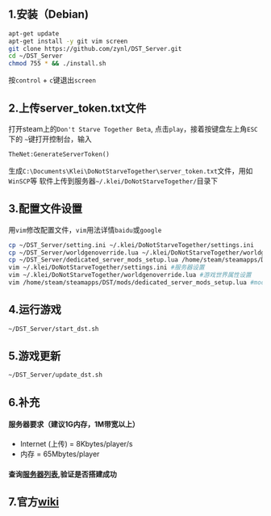 ## 1.安装（Debian)
```sh
apt-get update
apt-get install -y git vim screen
git clone https://github.com/zynl/DST_Server.git
cd ~/DST_Server
chmod 755 * && ./install.sh
```
按`control` + `c`键退出`screen`

## 2.上传server_token.txt文件
打开steam上的`Don't Starve Together Beta`, 点击`play`，接着按键盘左上角`ESC`下的
`~`键打开控制台，输入
```cmd
TheNet:GenerateServerToken()
```
生成`C:\Documents\Klei\DoNotStarveTogether\server_token.txt`文件，用如`WinSCP`等
软件上传到服务器`~/.klei/DoNotStarveTogether/`目录下
## 3.配置文件设置
用`vim`修改配置文件，`vim`用法详情`baidu`或`google`
```sh
cp ~/DST_Server/setting.ini ~/.klei/DoNotStarveTogether/settings.ini
cp ~/DST_Server/worldgenoverride.lua ~/.klei/DoNotStarveTogether/worldgenoverride.lua
cp ~/DST_Server/dedicated_server_mods_setup.lua /home/steam/steamapps/DST/mods/dedicated_server_mods_setup.lua
vim ~/.klei/DoNotStarveTogether/settings.ini #服务器设置
vim ~/.klei/DoNotStarveTogether/worldgenoverride.lua #游戏世界属性设置
vim /home/steam/steamapps/DST/mods/dedicated_server_mods_setup.lua #mod安装设置
```
## 4.运行游戏
```sh
~/DST_Server/start_dst.sh
```
## 5.游戏更新
```sh
~/DST_Server/update_dst.sh
```
## 6.补充

#### 服务器要求（建议1G内存，1M带宽以上）
- Internet (上传) = 8Kbytes/player/s
- 内存 = 65Mbytes/player

#### 查询[服务器列表](http://dstservers.jacklul.com/),验证是否搭建成功
## 7.官方[wiki](http://dont-starve-game.wikia.com/wiki/Guides/Don%E2%80%99t_Starve_Together_Dedicated_Servers)
